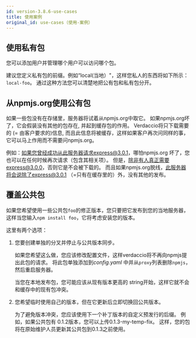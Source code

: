 ```yaml
---
id: version-3.8.6-use-cases
title: 使用案例
original_id: use-cases（使用-案例）
---
```


## 使用私有包

您可以添加用户并管理哪个用户可以访问哪个包。

建议您定义私有包的前缀。例如“local(当地）"，这样您私人的东西将如下所示：`local-foo`。 通过这种方法您可以清楚地把公有包和私有包分开。

## 从npmjs.org使用公有包

如果一些包没有在存储里，服务器将试着从npmjs.org中取它。 如果npmjs.org坏了，它会假装没有其他的包存在, 并起到缓存包的作用。 Verdaccio将只下载需要的 (= 由客户要求的)信息, 而且此信息将被缓存，这样如果客户再次问同样的事，它可以马上作用而不需要问npmjs.org。

例如：如果您曾经成功从此服务器请求express@3.0.1，哪怕npmjs.org 坏了，您也可以在任何时候再次请求（包含其相关项）。 但是，除非有人真正需要express@3.0.0，否则它是不会被下载的。 而且如果npmjs.org脱线，此服务器将会说除了express@3.0.1 （=只有在缓存里的）外，没有其他的发布。

## 覆盖公共包

如果您希望使用一些公共包`foo`的修正版本，您只要把它发布到您的当地服务器，这样当您输入`npm install foo`，它将考虑安装您的版本。

这里有两个选项：

1. 您要创建单独的分叉并停止与公共版本同步。
    
    如果您希望这么做，您应该修改配置文件，这样verdaccio将不再向npmjs提出此包的请求。 将此包单独添加到*config.yaml* 中并从`proxy`列表删除`npmjs`，然后重启服务器。
    
    当您在本地发布包，您可能应该从现有版本更高的 string开始，这样它就不会和缓存中的现有包冲突。

2. 您希望临时使用自己的版本，但在它更新后立即切换回公共版本。
    
    为了避免版本冲突，您应该使用下一个补丁版本的自定义预发行的后缀。 例如，如果公共包有 0.1.2版本，您可以上传0.1.3-my-temp-fix。 这样，您的包将在原始维护人员更新其公共包到0.1.3之前使用。